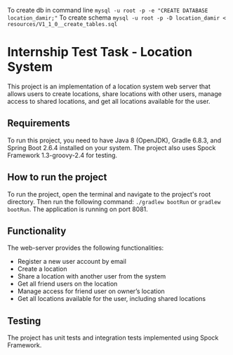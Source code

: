 To create db in command line `mysql -u root -p -e "CREATE DATABASE location_damir;"`
To create schema `mysql -u root -p -D location_damir < resources/V1_1_0__create_tables.sql`

# Internship Test Task - Location System
This project is an implementation of a location system web server that allows users to create locations, share locations with other users, manage access to shared locations, and get all locations available for the user.

## Requirements
To run this project, you need to have Java 8 (OpenJDK), Gradle 6.8.3, and Spring Boot 2.6.4 installed on your system. The project also uses Spock Framework 1.3-groovy-2.4 for testing.

## How to run the project
To run the project, open the terminal and navigate to the project's root directory. Then run the following command: `./gradlew bootRun` or `gradlew bootRun`. The application is running on port 8081. 

## Functionality
The web-server provides the following functionalities:

* Register a new user account by email
* Create a location
* Share a location with another user from the system
* Get all friend users on the location
* Manage access for friend user on owner’s location
* Get all locations available for the user, including shared locations

## Testing
The project has unit tests and integration tests implemented using Spock Framework.
